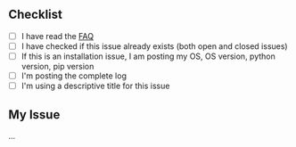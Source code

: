 ## Checklist
 - [ ] I have read the [FAQ](https://github.com/favll/pogom/blob/master/README.md#faq)
 - [ ] I have checked if this issue already exists (both open and closed issues)
 - [ ] If this is an installation issue, I am posting my OS, OS version, python version, pip version
 - [ ] I'm posting the complete log
 - [ ] I'm using a descriptive title for this issue

## My Issue

...
